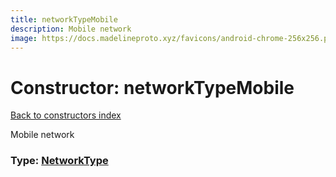 ```yaml
---
title: networkTypeMobile
description: Mobile network
image: https://docs.madelineproto.xyz/favicons/android-chrome-256x256.png
---
```

# Constructor: networkTypeMobile  
[Back to constructors index](index.md)



Mobile network




### Type: [NetworkType](../types/NetworkType.md)



